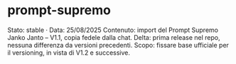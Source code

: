 # prompt-supremo
Stato: stable · Data: 25/08/2025 Contenuto: import del Prompt Supremo Janko Janto – V1.1, copia fedele dalla chat. Delta: prima release nel repo, nessuna differenza da versioni precedenti. Scopo: fissare base ufficiale per il versioning, in vista di V1.2 e successive.

